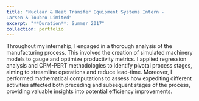 ```yaml
---
title: "Nuclear & Heat Transfer Equipment Systems Intern - 
Larsen & Toubro Limited"
excerpt: "**Duration**: Summer 2017"
collection: portfolio
---
```



Throughout my internship, I engaged in a thorough analysis of the manufacturing process. This involved the creation of simulated machinery models to gauge and optimize productivity metrics. I applied regression analysis and CPM-PERT methodologies to identify pivotal process stages, aiming to streamline operations and reduce lead-time. Moreover, I performed mathematical computations to assess how expediting different activities affected both preceding and subsequent stages of the process, providing valuable insights into potential efficiency improvements.